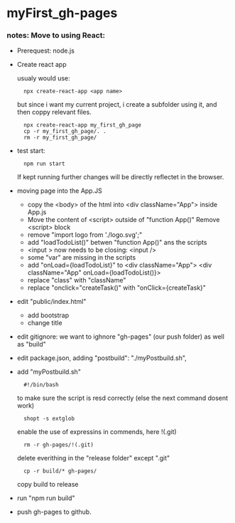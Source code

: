 # myFirst_gh-pages

### notes: Move to using React:

* Prerequest: node.js
* Create react app

    usualy would use:


        npx create-react-app <app name>

    but since i want my current project, i create a subfolder using it, and then coppy relevant files.

        npx create-react-app my_first_gh_page
        cp -r my_first_gh_page/. .
        rm -r my_first_gh_page/

* test start:

        npm run start

    If kept running further changes will be directly reflectet in the browser.

* moving page into the App.JS
    * copy the &lt;body&gt; of the html into &lt;div className="App"&gt; inside App.js
    * Move the content of &lt;script&gt; outside of "function App()"
      Remove &lt;script&gt; block
    * remove "import logo from './logo.svg';"
    * add "loadTodoList()" betwen  "function App()" ans the scripts
    * &lt;input   &gt; now needs to be closing: &lt;input   /&gt;
    * some "var" are missing in the scripts
    * add "onLoad={loadTodoList}" to &lt;div className="App"&gt;
      &lt;div className="App" onLoad={loadTodoList()}&gt;
    * replace "class" with "className"
    * replace "onclick="createTask()" with "onClick={createTask}"

* edit "public/index.html" 
    * add bootstrap
    * change title

* edit gitignore:
    we want to ighnore "gh-pages" (our push folder) as well as "build"

* edit package.json, adding
    "postbuild": "./myPostbuild.sh",

* add "myPostbuild.sh"

        #!/bin/bash

    to make sure the script is resd correctly (else the next command dosent work)

        shopt -s extglob

    enable the use of expressins in commends, here !(.git)
    
        rm -r gh-pages/!(.git)

    delete everithing in the "release folder" except ".git"

        cp -r build/* gh-pages/

    copy build to release

* run "npm run build"
* push gh-pages to github.
        